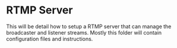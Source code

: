 
# RTMP Server

This will be detail how to setup a RTMP server that can manage the broadcaster and listener streams. Mostly this folder will contain configuration files and instructions.
